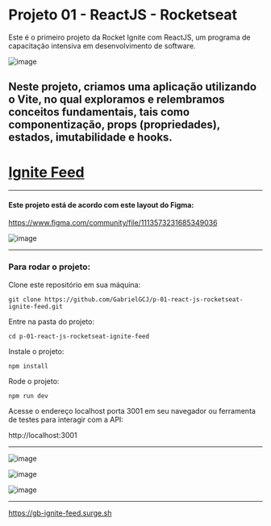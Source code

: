 # Projeto 01 - ReactJS - Rocketseat
Este é o primeiro projeto da Rocket Ignite com ReactJS, um programa de capacitação intensiva em desenvolvimento de software.


![image](https://github.com/GabrielGCJ/ignite/assets/91347602/7b21310b-45a4-4794-80c0-bc4f4e65f244)

Neste projeto, criamos uma aplicação utilizando o Vite, no qual exploramos e relembramos conceitos fundamentais, tais como componentização, props (propriedades), estados, imutabilidade e hooks.
----
# <a href="https://gb-ignite-feed.surge.sh">Ignite Feed</a>

----


#### Este projeto está de acordo com este layout do Figma:

https://www.figma.com/community/file/1113573231685349036

![image](https://github.com/GabrielGCJ/projeto-01-react-js-rocketseat/assets/91347602/047a4b05-9ef7-413f-8ac5-a2585c7ad2d2)

-----

### Para rodar o projeto:

Clone este repositório em sua máquina:

`git clone https://github.com/GabrielGCJ/p-01-react-js-rocketseat-ignite-feed.git`

Entre na pasta do projeto:

`cd p-01-react-js-rocketseat-ignite-feed`

Instale o projeto:

`npm install`

Rode o projeto:

`npm run dev`

Acesse o endereço localhost porta 3001 em seu navegador ou ferramenta de testes para interagir com a API:

http://localhost:3001

----

![image](https://github.com/GabrielGCJ/ignite/assets/91347602/5bac651c-ec70-4097-9fd9-587a4d01c903)

![image](https://github.com/GabrielGCJ/ignite/assets/91347602/15564e54-e848-451a-95de-33d3bad36b29)

![image](https://github.com/GabrielGCJ/ignite/assets/91347602/9758c177-dfd1-4320-910d-461a2a9bb863)

----

https://gb-ignite-feed.surge.sh
